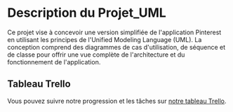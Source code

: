 # Description du Projet_UML  

Ce projet vise à concevoir une version simplifiée de l'application Pinterest en utilisant les principes de l'Unified Modeling Language (UML). La conception comprend des diagrammes de cas d'utilisation, de séquence et de classe pour offrir une vue complète de l'architecture et du fonctionnement de l'application.


## Tableau Trello
Vous pouvez suivre notre progression et les tâches sur [notre tableau Trello](https://trello.com/invite/b/bh14kavd/ATTI893375e06f2b71ad67823196a8764950104CAA0B/pinterest-board).
